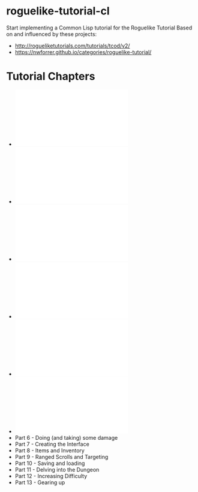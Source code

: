 # roguelike-tutorial-cl
Start implementing a Common Lisp tutorial for the Roguelike Tutorial
Based on and influenced by these projects:
  * http://rogueliketutorials.com/tutorials/tcod/v2/
  * https://nwforrer.github.io/categories/roguelike-tutorial/

# Tutorial Chapters
* ![Part 0 - Setting Up](./docs/part-0.md)
* ![Part 1 - Drawing the ‘@’ symbol and moving it around](./docs/part-1.md)
* ![Part 2 - The generic Entity, the render functions, and the map](./docs/part-2.md)
* ![Part 3 - Generating a dungeon](./docs/part-3.md)
* ![Part 4 - Field of view](./docs/part-4.md)
* ![Part 5 - Placing enemies and kicking them (harmlessly)](./docs/part-5.md)
* Part 6 - Doing (and taking) some damage
* Part 7 - Creating the Interface
* Part 8 - Items and Inventory
* Part 9 - Ranged Scrolls and Targeting
* Part 10 - Saving and loading
* Part 11 - Delving into the Dungeon
* Part 12 - Increasing Difficulty
* Part 13 - Gearing up
